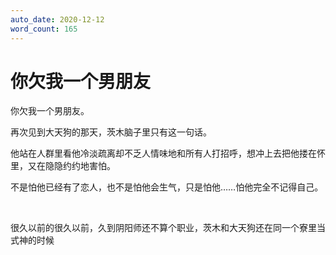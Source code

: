 ```yaml
---
auto_date: 2020-12-12
word_count: 165
---
```


# 你欠我一个男朋友

你欠我一个男朋友。

再次见到大天狗的那天，茨木脑子里只有这一句话。

他站在人群里看他冷淡疏离却不乏人情味地和所有人打招呼，想冲上去把他搂在怀里，又在隐隐约约地害怕。

不是怕他已经有了恋人，也不是怕他会生气，只是怕他……怕他完全不记得自己。

<br>

很久以前的很久以前，久到阴阳师还不算个职业，茨木和大天狗还在同一个寮里当式神的时候
